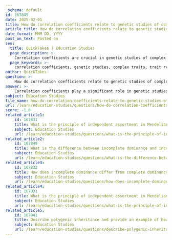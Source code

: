```yaml
---
_schema: default
id: 167845
date: 2025-02-01
title: How do correlation coefficients relate to genetic studies of complex traits?
article_title: How do correlation coefficients relate to genetic studies of complex traits?
date_format: MMM DD, YYYY
post_on_text: Posted on
seo:
  title: QuickTakes | Education Studies
  page_description: >-
    Correlation coefficients are crucial in genetic studies of complex traits as they measure relationships between traits, assess heritability, analyze genetic correlations, and explore the interactions of genetic and environmental factors.
  page_keywords: >-
    correlation coefficients, genetic studies, complex traits, trait relationships, heritability, genetic correlation, polygenic traits, environmental interactions, statistical analysis
author: QuickTakes
question: >-
    How do correlation coefficients relate to genetic studies of complex traits?
answer: >-
    Correlation coefficients play a significant role in genetic studies of complex traits, particularly in understanding the relationships between different traits and the genetic factors that influence them. Here’s how they relate to various aspects of genetic research:\n\n1. **Measurement of Trait Relationships**: Correlation coefficients quantify the strength and direction of the relationship between two traits. In the context of genetics, this can help researchers determine whether two traits are influenced by similar genetic factors. For example, if height and weight are positively correlated, it suggests that individuals who are taller tend to weigh more, potentially due to shared genetic influences.\n\n2. **Heritability Assessment**: Correlation coefficients are essential in estimating heritability, which is the proportion of phenotypic variation in a trait that can be attributed to genetic variation. By comparing the correlation of traits in related individuals (like siblings or twins), researchers can infer how much of the variation in those traits is due to genetic factors versus environmental influences.\n\n3. **Genetic Correlation**: This specific type of correlation refers to the relationship between different traits that are influenced by shared genetic factors. For instance, if two traits are genetically correlated, individuals with a high value for one trait are likely to have a high value for the other trait. Understanding these genetic correlations is crucial for studying complex traits and diseases, as it can reveal underlying genetic architectures.\n\n4. **Polygenic Traits**: Many complex traits are polygenic, meaning they are influenced by multiple genes. Correlation coefficients can help identify how these multiple genetic factors interact and contribute to the overall phenotype. This is particularly important in traits that exhibit a continuous range of phenotypes, such as height or skin color.\n\n5. **Environmental Interactions**: Correlation coefficients also help in understanding the interaction between genetic potential and environmental factors. By analyzing how traits correlate under different environmental conditions, researchers can gain insights into the extent to which environmental factors modify genetic expression.\n\n6. **Statistical Analysis**: In genetic studies, correlation coefficients are part of a broader set of statistical tools, including variance and standard deviation, that are used to analyze genetic data. These tools help in interpreting the data accurately and making informed conclusions about genetic influences on complex traits.\n\nIn summary, correlation coefficients are vital for analyzing the relationships between traits, estimating heritability, understanding genetic correlations, and exploring the interactions between genetic and environmental factors in the study of complex traits. They provide a quantitative basis for understanding how traits are inherited and expressed in populations.
subject: Education Studies
file_name: how-do-correlation-coefficients-relate-to-genetic-studies-of-complex-traits.md
url: /learn/education-studies/questions/how-do-correlation-coefficients-relate-to-genetic-studies-of-complex-traits
score: -1.0
related_article1:
    id: 167831
    title: What is the principle of independent assortment in Mendelian genetics, and can you provide an example?
    subject: Education Studies
    url: /learn/education-studies/questions/what-is-the-principle-of-independent-assortment-in-mendelian-genetics-and-can-you-provide-an-example
related_article2:
    id: 167849
    title: What is the difference between incomplete dominance and incomplete penetrance?
    subject: Education Studies
    url: /learn/education-studies/questions/what-is-the-difference-between-incomplete-dominance-and-incomplete-penetrance
related_article3:
    id: 167832
    title: How does incomplete dominance differ from complete dominance, and what are its genetic implications?
    subject: Education Studies
    url: /learn/education-studies/questions/how-does-incomplete-dominance-differ-from-complete-dominance-and-what-are-its-genetic-implications
related_article4:
    id: 167831
    title: What is the principle of independent assortment in Mendelian genetics, and can you provide an example?
    subject: Education Studies
    url: /learn/education-studies/questions/what-is-the-principle-of-independent-assortment-in-mendelian-genetics-and-can-you-provide-an-example
related_article5:
    id: 167841
    title: Describe polygenic inheritance and provide an example of how multiple genes contribute additively to a trait.
    subject: Education Studies
    url: /learn/education-studies/questions/describe-polygenic-inheritance-and-provide-an-example-of-how-multiple-genes-contribute-additively-to-a-trait
---
```


&nbsp;